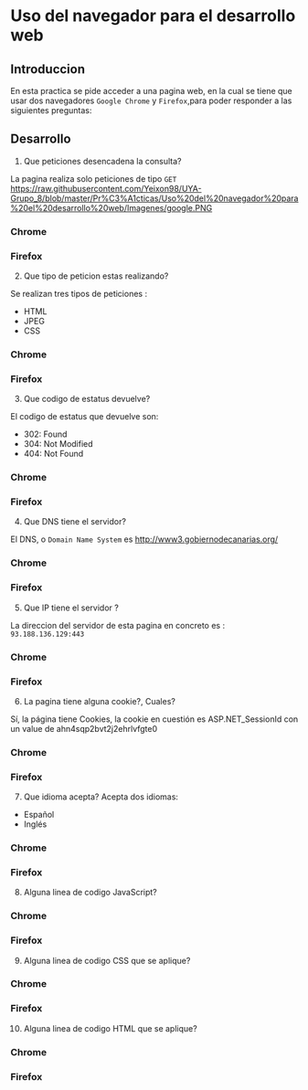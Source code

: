 # Uso del navegador para el desarrollo web

## Introduccion

En esta practica se pide acceder a una pagina web, en la cual se tiene que usar dos navegadores `Google Chrome` y `Firefox`,para poder responder a las siguientes preguntas: 

## Desarrollo

1. Que peticiones desencadena la consulta?

La pagina realiza solo peticiones de tipo `GET`
https://raw.githubusercontent.com/Yeixon98/UYA-Grupo_8/blob/master/Pr%C3%A1cticas/Uso%20del%20navegador%20para%20el%20desarrollo%20web/Imagenes/google.PNG
### Chrome
### Firefox

2. Que tipo de peticion estas realizando?

Se realizan tres tipos de peticiones : 
* HTML
* JPEG
* CSS

### Chrome
### Firefox
3. Que codigo de estatus devuelve?

El codigo de estatus que devuelve son:
* 302: Found
* 304: Not Modified
* 404: Not Found

### Chrome
### Firefox

4. Que DNS tiene el servidor?

El DNS, o `Domain Name System` es http://www3.gobiernodecanarias.org/

### Chrome
### Firefox

5. Que IP tiene el servidor ?

La direccion del servidor de esta pagina en concreto es : `93.188.136.129:443`

### Chrome
### Firefox

6. La pagina tiene alguna cookie?, Cuales?

Sí, la página tiene Cookies, la cookie en cuestión es ASP.NET_SessionId con un value de ahn4sqp2bvt2j2ehrlvfgte0

### Chrome
### Firefox

7. Que idioma acepta?
Acepta dos idiomas:
* Español
* Inglés

### Chrome
### Firefox

8. Alguna linea de codigo JavaScript?


### Chrome
### Firefox

9. Alguna linea de codigo CSS que se aplique?


### Chrome
### Firefox

10. Alguna linea de codigo HTML que se aplique? 


### Chrome
### Firefox
